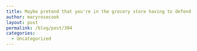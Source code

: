 ```yaml
---
title: Maybe pretend that you're in the grocery store having to defend your queer body.
author: maryrosecook
layout: post
permalink: /blog/post/304
categories:
  - Uncategorized
---
```

<object width="600" height="475"><param name="movie" value="https://www.youtube.com/v/RAzWydl7FzA&hl=en_US&fs=1&"></param><param name="allowFullScreen" value="true"></param><param name="allowscriptaccess" value="always"></param><embed src="https://www.youtube.com/v/RAzWydl7FzA&hl=en_US&fs=1&" type="application/x-shockwave-flash" allowscriptaccess="always" allowfullscreen="true" width="600" height="475"></embed></object>
